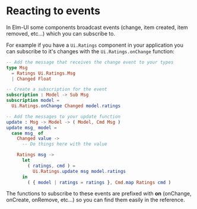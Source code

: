 # Reacting to events
In Elm-UI some components broadcast events (change, item created, item removed,
etc...) which you can subscribe to.

For example if you have a `Ui.Ratings` component in your application you can
subscribe to it's changes with the `Ui.Ratings.onChange` function:

```elm
-- Add the message that receives the change event to your types
type Msg
  = Ratings Ui.Ratings.Msg
  | Changed Float

-- Create a subscription for the event
subscription : Model -> Sub Msg
subscription model =
  Ui.Ratings.onChange Changed model.ratings

-- Add the messages to your update function
update : Msg -> Model -> ( Model, Cmd Msg )
update msg_ model =
  case msg_ of
    Changed value ->
      -- Do things here with the value

    Ratings msg ->
      let
        ( ratings, cmd ) =
          Ui.Ratings.update msg model.ratings
      in
        ( { model | ratings = ratings }, Cmd.map Ratings cmd )
```

The functions to subscribe to these events are prefixed with **on** (onChange,
onCreate, onRemove, etc...) so you can find them easily in the reference.
